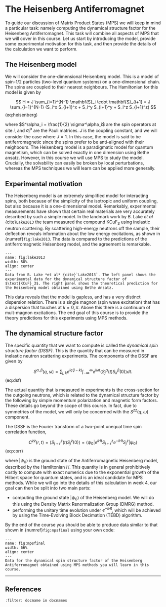 # The Heisenberg Antiferromagnet

To guide our discussion of Matrix Product States (MPS) we will keep in mind a particular task: namely computing the dynamical structure factor for the Heisenberg Antiferromagnet. This task will combine all aspects of MPS that we will cover in this course. Let us start by introducing the model, provide some experimental motivation for this task, and then provide the details of the calculation we want to perform.

## The Heisenberg model

We will consider the one-dimensional Heisenberg model. This is a model of spin-1/2 particles (two-level quantum systems) on a one-dimensional chain. The spins are coupled to their nearest neighbours. The Hamiltonian for this model is given by

$$
H = J \sum_{i=1}^{N-1} \mathbf{S}_i \cdot \mathbf{S}_{i+1} = J \sum_{i=1}^{N-1} (S_i^x S_{i+1}^x + S_i^y S_{i+1}^y + S_i^z S_{i+1}^z)
$$ (eq:heisenberg)

where $S^\alpha_i = \frac{1}{2} \sigma^\alpha_i$ are the spin operators at site $i$, and $\sigma^\alpha_i$ are the Pauli matrices. $J$ is the coupling constant, and we will consider the case where $J=1$. In this case, the model is said to be antiferromagnetic since the spins prefer to be anti-aligned with their neighbours. The Heisenberg model is a paradigmatic model for quantum magnetism, which can be solved exactly in one dimension using Bethe ansatz. However, in this course we will use MPS to study the model. Crucially, the solvability can easily be broken by local perturbations, whereas the MPS techniques we will learn can be applied more generally.

## Experimental motivation

The Heisenberg model is an extremely simplified model for interacting spins, both because of the simplicity of the isotropic and uniform coupling, but also because it is a one-dimensional model. Remarkably, experimental measurements have shown that certain real materials are very accurately described by such a simple model. In the landmark work by B. Lake *et al* {cite}`Lake2013` the team measured the compound $\text{KCuF}_3$ using inelastic neutron scattering. By scattering high-energy neutrons off the sample, their deflection reveals information about the low energy excitations, as shown in {numref}`fig:lake2013`. The data is compared to the predictions of the antiferromagnetic Heisenberg model, and the agreement is remarkable. 

```{figure} ../../images/AFH_experiment.png
---
name: fig:lake2013
width: 80%
align: center
---
Data from B. Lake *et al* {cite}`Lake2013`. The left panel shows the experimental data for the dynamical structure factor of $\text{KCuF}_3$. The right panel shows the theoretical prediction for the Heisenberg model obtained using Bethe Ansatz.
```

This data reveals that the model is gapless, and has a very distinct dispersion relation. There is a single magnon (spin wave excitation) that has a dispersion that touches at $k=0, \pi$. Above this there is a continuum of mult-magnon excitations. The end goal of this course is to provide the theory predictions for this experiments using MPS methods.

## The dynamical structure factor

The specific quantity that we want to compute is called the *dynamical spin structure factor (DSSF)*. This is the quantity that can be measured in inelastic neutron scattering experiments. The components of the DSSF are given by

$$
S^{\alpha,\beta}(q, \omega) = \sum_{j,k} e^{iq(j-k)} \int_{-\infty}^{\infty} e^{i\omega t} \langle S^\alpha_j(t) S^\beta_k(0) \rangle dt.
$$ (eq:dsf)

The actual quantity that is measured in experiments is the cross-section for the outgoing neutrons, which is related to the dynamical structure factor by the following by simple momentum polarization and magnetic form factors. These details go beyond the scope of this course. In fact, due to symmetries of the model, we will only be concerned with the $S^{zz}(q, \omega)$ component.

The DSSF is the Fourier transform of a two-point unequal time spin correlation function,

$$
C^{zz}(r, t) = \langle S^z_{j+r}(t) S^z_{j}(0) \rangle = \langle \psi_0 | e^{iHt} S^z_{j+r} e^{-iHt} S^z_{j} | \psi_0 \rangle
$$ (eq:corr)

where $|\psi_0\rangle$ is the ground state of the Antiferromagnetic Heisenberg model, described by the Hamiltonian $H$. This quantity is in general prohibitively costly to compute with exact numerics due to the exponential growth of the Hilbert space for quantum states, and is an ideal candidate for MPS methods.
While we will go into the details of this calculation in week 4, our goal can then be split into two main parts: 
* computing the ground state $|\psi_0\rangle$ of the Heisenberg model. We will do this using the Density Matrix Renormalization Group (DMRG) method. 
* performing the unitary time evolution under $e^{-iHt}$, which will be achieved by using the Time-Evolving Block Decimation (TEBD) algorithm.


By the end of the course you should be able to produce data similar to that shown in {numref}`fig:mpsfinal` using your own code:

```{figure} ../../images/AFH_MPS_final.png
---
name: fig:mpsfinal
width: 66%
align: center
---
Data for the dynamical spin structure factor of the Heisenberg Antiferromagnet obtained using MPS methods you will learn in this course.
```


---

## References

```{bibliography}
:filter: docname in docnames
```